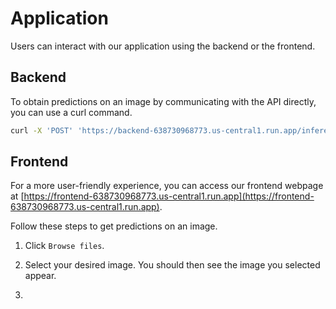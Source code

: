 # Application

Users can interact with our application using the backend or the frontend.

## Backend
To obtain predictions on an image by communicating with the API directly, you can use a curl command.
```bash
curl -X 'POST' 'https://backend-638730968773.us-central1.run.app/inference/' -H 'accept: application/json' -H 'Content-Type: multipart/form-data' -F 'data=@PATH_TO_IMAGE;type=image/jpeg'
```

## Frontend
For a more user-friendly experience, you can access our frontend webpage at [https://frontend-638730968773.us-central1.run.app](https://frontend-638730968773.us-central1.run.app).

Follow these steps to get predictions on an image.

1. Click `Browse files`.

2. Select your desired image. You should then see the image you selected appear.

3.
